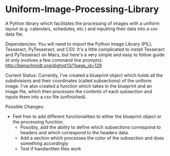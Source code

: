 # Uniform-Image-Processing-Library
A Python library which facilitates the processing of images with a uniform layout (e.g. calendars, schedules, etc.) and inputting their data into a csv data file.

Dependencies:
You will need to import the Python Image Library (PIL), Tesseract, PyTesseract, and CSV.
It's a little complicated to install Tesseract and PyTesseract on Macs, but here's a very simple and easy to follow guide (it only involves a few command line prompts): http://benschmidt.org/dighist13/?page_id=129

Current Status:
Currently, I've created a blueprint object which holds all the subdivisions and their coordinates (called subsections) of the uniform image. I've also created a function which takes in the blueprint and an image file, which then processes the contents of each subsection and inputs them into a csv file (unfinished).

Possible Changes:
- Feel free to add different functionalities to either the blueprint object or the processing function.
  - Possibly, add the ability to define which subsections correspond to headers and which correspond to the headers data.
  - Add a section which processes the color of the subsection and does something accordingly
  - Test if handwritten files work
